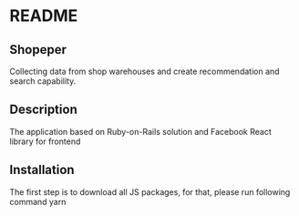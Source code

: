 # README

## Shopeper

Collecting data from shop warehouses and create recommendation and search capability.

## Description
The application based on Ruby-on-Rails solution and Facebook React library for frontend

## Installation
The first step is to download all JS packages, for that, please run following command
yarn
